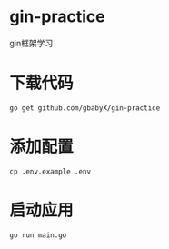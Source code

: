# gin-practice
gin框架学习
# 下载代码
```
go get github.com/gbabyX/gin-practice

```
# 添加配置
```
cp .env.example .env
```
# 启动应用
```
go run main.go
```